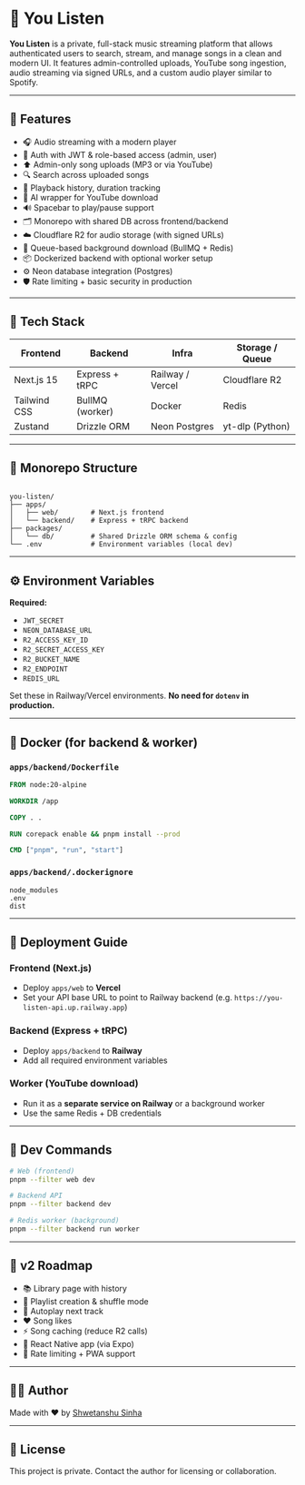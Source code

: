 # 🎵 You Listen

**You Listen** is a private, full-stack music streaming platform that allows authenticated users to search, stream, and manage songs in a clean and modern UI. It features admin-controlled uploads, YouTube song ingestion, audio streaming via signed URLs, and a custom audio player similar to Spotify.

---

## 🚀 Features

- 🎧 Audio streaming with a modern player
- 🔐 Auth with JWT & role-based access (admin, user)
- ⬆️ Admin-only song uploads (MP3 or via YouTube)
- 🔍 Search across uploaded songs
- 📃 Playback history, duration tracking
- 🧠 AI wrapper for YouTube download
- 🔊 Spacebar to play/pause support
- 🗂️ Monorepo with shared DB across frontend/backend
- ☁️ Cloudflare R2 for audio storage (with signed URLs)
- 🧱 Queue-based background download (BullMQ + Redis)
- 📦 Dockerized backend with optional worker setup
- ⚙️ Neon database integration (Postgres)
- 🛡️ Rate limiting + basic security in production

---

## 🧱 Tech Stack

| Frontend     | Backend         | Infra            | Storage / Queue |
| ------------ | --------------- | ---------------- | --------------- |
| Next.js 15   | Express + tRPC  | Railway / Vercel | Cloudflare R2   |
| Tailwind CSS | BullMQ (worker) | Docker           | Redis           |
| Zustand      | Drizzle ORM     | Neon Postgres    | yt-dlp (Python) |

---

## 📁 Monorepo Structure

```

you-listen/
├── apps/
│   ├── web/        # Next.js frontend
│   └── backend/    # Express + tRPC backend
├── packages/
│   └── db/         # Shared Drizzle ORM schema & config
└── .env            # Environment variables (local dev)

```

---

## ⚙️ Environment Variables

**Required:**

- `JWT_SECRET`
- `NEON_DATABASE_URL`
- `R2_ACCESS_KEY_ID`
- `R2_SECRET_ACCESS_KEY`
- `R2_BUCKET_NAME`
- `R2_ENDPOINT`
- `REDIS_URL`

Set these in Railway/Vercel environments. **No need for `dotenv` in production.**

---

## 🐳 Docker (for backend & worker)

### `apps/backend/Dockerfile`

```Dockerfile
FROM node:20-alpine

WORKDIR /app

COPY . .

RUN corepack enable && pnpm install --prod

CMD ["pnpm", "run", "start"]
```

### `apps/backend/.dockerignore`

```
node_modules
.env
dist
```

---

## 🚀 Deployment Guide

### Frontend (Next.js)

- Deploy `apps/web` to **Vercel**
- Set your API base URL to point to Railway backend (e.g. `https://you-listen-api.up.railway.app`)

### Backend (Express + tRPC)

- Deploy `apps/backend` to **Railway**
- Add all required environment variables

### Worker (YouTube download)

- Run it as a **separate service on Railway** or a background worker
- Use the same Redis + DB credentials

---

## 🧪 Dev Commands

```bash
# Web (frontend)
pnpm --filter web dev

# Backend API
pnpm --filter backend dev

# Redis worker (background)
pnpm --filter backend run worker
```

---

## 🔮 v2 Roadmap

- 📚 Library page with history
- 🎵 Playlist creation & shuffle mode
- 🔁 Autoplay next track
- ❤️ Song likes
- ⚡ Song caching (reduce R2 calls)
- 📱 React Native app (via Expo)
- 🧊 Rate limiting + PWA support

---

## 🧑‍💻 Author

Made with ❤️ by [Shwetanshu Sinha](https://github.com/shwetanshusinha)

---

## 📄 License

This project is private. Contact the author for licensing or collaboration.
